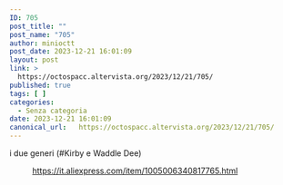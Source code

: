 ```yaml
---
ID: 705
post_title: ""
post_name: "705"
author: minioctt
post_date: 2023-12-21 16:01:09
layout: post
link: >
  https://octospacc.altervista.org/2023/12/21/705/
published: true
tags: [ ]
categories:
  - Senza categoria
date: 2023-12-21 16:01:09
canonical_url:   https://octospacc.altervista.org/2023/12/21/705/
---
```

<!-- wp:paragraph -->
<p>i due generi (#Kirby e Waddle Dee)</p>
<!-- /wp:paragraph -->

<!-- wp:paragraph -->
<p></p>
<!-- /wp:paragraph -->

<!-- wp:image {"id":706,"sizeSlug":"large","linkDestination":"none"} -->
<figure class="wp-block-image size-large"><img src="https://octospacc.altervista.org/wp-content/uploads/2023/12/image-18-960x511.png" alt="" class="wp-image-706"/><figcaption class="wp-element-caption"><a href="https://it.aliexpress.com/item/1005006340817765.html">https://it.aliexpress.com/item/1005006340817765.html</a></figcaption></figure>
<!-- /wp:image -->